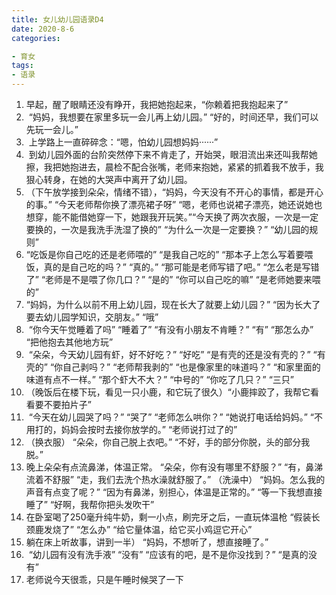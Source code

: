 ```yaml
---
title: 女儿幼儿园语录D4
date: 2020-8-6
categories:

- 育女
tags:
- 语录
---
```


1. 早起，醒了眼睛还没有睁开，我把她抱起来，“你赖着把我抱起来了”
2.  “妈妈，我想要在家里多玩一会儿再上幼儿园。”   “好的，时间还早，我们可以先玩一会儿。”
3.  上学路上一直碎碎念：“嗯，怕幼儿园想妈妈······”
4.  到幼儿园外面的台阶突然停下来不肯走了，开始哭，眼泪流出来还叫我帮她擦，我把她抱进去，晨检不配合张嘴，老师来抱她，紧紧的抓着我不放手，我狠心转身，在她的大哭声中离开了幼儿园。
5. （下午放学接到朵朵，情绪不错），“妈妈，今天没有不开心的事情，都是开心的事。”   “今天老师帮你换了漂亮裙子呀”   “嗯，老师也说裙子漂亮，她还说她也想穿，能不能借她穿一下，她跟我开玩笑。”“今天换了两次衣服，一次是一定要换的，一次是我洗手洗湿了换的”   “为什么一次是一定要换？”   “幼儿园的规则”
6. “吃饭是你自己吃的还是老师喂的”   “是我自己吃的”   “那本子上怎么写着要喂饭，真的是自己吃的吗？”   “真的。”   “那可能是老师写错了吧。”   “怎么老是写错了”   “老师是不是喂了你几口？”   “是的”   “你可以自己吃的嘛”   “是老师她要来喂的”
7. “妈妈，为什么以前不用上幼儿园，现在长大了就要上幼儿园？”   “因为长大了要去幼儿园学知识，交朋友。”   “哦”
8.  “你今天午觉睡着了吗”   “睡着了”   “有没有小朋友不肯睡？”   “有”   “那怎么办”   “把他抱去其他地方玩”
9.  “朵朵，今天幼儿园有虾，好不好吃？”    “好吃”    “是有壳的还是没有壳的？”    “有壳的”    “你自己剥吗？”    “老师帮我剥的”    “也是像家里的味道吗？”    “和家里面的味道有点不一样。”    “那个虾大不大？”    “中号的”    “你吃了几只？”    “三只”
10. （晚饭后在楼下玩，看见一只小鹿，和它玩了很久）“小鹿摔跤了，我帮它看看要不要拍片子”
11.  “今天在幼儿园哭了吗？”    “哭了”    “老师怎么哄你？”    “她说打电话给妈妈。”    “不用打的，妈妈会按时去接你放学的。”    “老师说打过了的”
12. （换衣服）    “朵朵，你自己脱上衣吧。”    “不好，手的部分你脱，头的部分我脱。”
13. 晚上朵朵有点流鼻涕，体温正常。    “朵朵，你有没有哪里不舒服？”    “有，鼻涕流着不舒服”    “走，我们去洗个热水澡就舒服了。”    （洗澡中）    “妈妈。怎么我的声音有点变了呢？”    “因为有鼻涕，别担心，体温是正常的。”    “等一下我想直接睡了”    “好啊，我帮你把头发吹干”
14. 在卧室喝了250毫升纯牛奶，剩一小点，刷完牙之后，一直玩体温枪    “假装长颈鹿发烧了”    “怎么办”    “给它量体温，给它买小鸡逗它开心”
15. 躺在床上听故事，讲到一半）    “妈妈，不想听了，想直接睡了。”
16.  “幼儿园有没有洗手液”    “没有”    “应该有的吧，是不是你没找到？”    “是真的没有”
17. 老师说今天很乖，只是午睡时候哭了一下